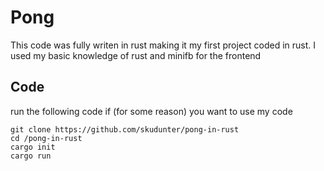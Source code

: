 # Pong

This code was fully writen in rust making it my first project coded in rust.
I used my basic knowledge of rust and minifb for the frontend

## Code
run the following code if (for some reason) you want to use my code
```
git clone https://github.com/skudunter/pong-in-rust
cd /pong-in-rust
cargo init
cargo run
```

